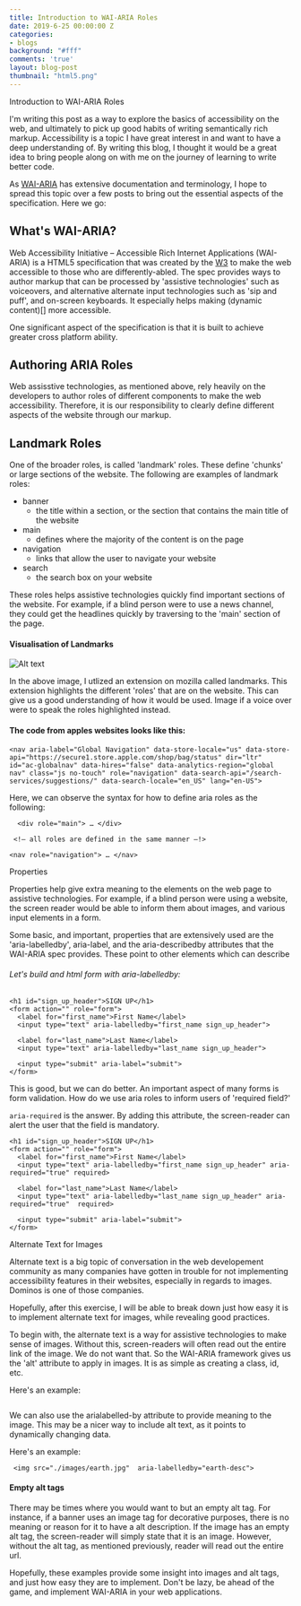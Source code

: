 ```yaml
---
title: Introduction to WAI-ARIA Roles
date: 2019-6-25 00:00:00 Z
categories:
- blogs
background: "#fff"
comments: 'true'
layout: blog-post
thumbnail: "html5.png"
---
```


Introduction to WAI-ARIA Roles

I'm writing this post as a way to explore the basics of accessibility on the web, and  ultimately to pick up good habits of writing semantically rich markup. Accessibility is a topic I have great interest in and want to have a deep understanding of. By writing this blog, I thought it would be a great idea to bring people along on with me on the journey of learning to write better code.

As [WAI-ARIA]() has extensive documentation and terminology, I hope to spread this topic over a few posts to bring out the essential aspects of the specification. Here we go:

## What's WAI-ARIA?

Web Accessibility Initiative – Accessible Rich Internet Applications (WAI-ARIA) is a HTML5 specification that was created by the [W3]() to make the web accessible to those who are differently-abled. The spec provides ways to author markup that can be processed by 'assistive technologies' such as voiceovers, and alternative alternate input technologies such as 'sip and puff', and on-screen keyboards. It especially helps making (dynamic content)[] more accessible.

One significant aspect of the specification is that it is built to achieve greater cross platform ability.

## Authoring ARIA Roles

Web assisstive technologies, as mentioned above, rely heavily on the developers to author roles of different components to make the web accessibility. Therefore, it is our responsibility to clearly define different aspects of the website through our markup.

## Landmark Roles

One of the broader roles, is called 'landmark' roles. These define 'chunks' or large sections of the website. The following are examples of landmark roles:

* banner
    * the title within a section, or the section that contains the main title of the website
* main
    * defines where the majority of the content is on the page
* navigation
    * links that allow the user to navigate your website
* search
    * the search box on your website

These roles helps assistive technologies quickly find important sections of the website. For example, if a blind person were to use a news channel, they could get the headlines quickly by traversing to the 'main' section of the page.

#### Visualisation of Landmarks
![Alt text](/path/to/img.jpg)

In the above image, I utlized an extension on mozilla called landmarks. This extension highlights the different 'roles' that are on the website. This can give us a good understanding of how it would be used. Image if a voice over were to speak the roles highlighted instead.

#### The code from apples websites looks like this:

```
<nav aria-label="Global Navigation" data-store-locale="us" data-store-api="https://secure1.store.apple.com/shop/bag/status" dir="ltr" id="ac-globalnav" data-hires="false" data-analytics-region="global nav" class="js no-touch" role="navigation" data-search-api="/search-services/suggestions/" data-search-locale="en_US" lang="en-US">

```

Here, we can observe the syntax for how to define aria roles as the following:

```
  <div role="main"> … </div>

 <!— all roles are defined in the same manner —!>

<nav role="navigation"> … </nav>
```


Properties

Properties help give extra meaning to the elements on the web page to assistive technologies.
For example, if a blind person were using a website, the screen reader would be able to inform them about images, and various input elements in a form.

Some basic, and important, properties that are extensively used are the 'aria-labelledby', aria-label, and the aria-describedby attributes that the WAI-ARIA spec provides. These point to other elements which can describe

###### Let's build and html form with aria-labelledby:

```
<h1 id="sign_up_header">SIGN UP</h1>
<form action="" role="form">
  <label for="first_name">First Name</label>
  <input type="text" aria-labelledby="first_name sign_up_header">

  <label for="last_name">Last Name</label>
  <input type="text" aria-labelledby="last_name sign_up_header">

  <input type="submit" aria-label="submit">
</form>
```

This is good, but we can do better. An important aspect of many forms is form validation.
How do we use aria roles to inform users of 'required field?'

`aria-required` is the answer.
By adding this attribute, the screen-reader can alert the user that the field is mandatory.

```
<h1 id="sign_up_header">SIGN UP</h1>
<form action="" role="form">
  <label for="first_name">First Name</label>
  <input type="text" aria-labelledby="first_name sign_up_header" aria-required="true" required>

  <label for="last_name">Last Name</label>
  <input type="text" aria-labelledby="last_name sign_up_header" aria-required="true"  required>

  <input type="submit" aria-label="submit">
</form>

```
Alternate Text for Images

Alternate text is a big topic of conversation in the web developement community as many companies have gotten in trouble for not implementing accessibility features in their websites, especially in regards to images. Dominos is one of those companies.

Hopefully, after this exercise, I will be able to break down just how easy it is to implement alternate text for images, while revealing good practices.

To begin with, the alternate text is a way for assistive technologies to make sense of images. Without this, screen-readers will often read out the entire link of the image. We do not want that. So the WAI-ARIA framework gives us the 'alt' attribute to apply in images. It is as simple as creating a class, id, etc.

Here's an example:

``` <img src="./images/earth.jpg"  alt="a picture depicting earth">

```

We can also use the arialabelled-by attribute to provide meaning to the image. This may be a nicer way to include alt text, as it points to dynamically changing data.

Here's an example:

``` <p id="earth-desc">A picture depicting earth</p>
 <img src="./images/earth.jpg"  aria-labelledby="earth-desc">

```

#### Empty alt tags

There may be times where you would want to but an empty alt tag. For instance, if a banner uses an image tag for decorative purposes, there is no meaning or reason for it to have a alt description. If the image has an empty alt tag, the screen-reader will simply state that it is an image. However, without the alt tag, as mentioned previously, reader will read out the entire url.

Hopefully, these examples provide some insight into images and alt tags, and just how easy they are to implement. Don't be lazy, be ahead of the game, and implement WAI-ARIA in your web applications. 
